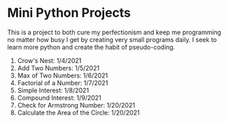 # Mini Python Projects

This is a project to both cure my perfectionism and keep me programming no matter how busy I get by creating very small programs daily.
I seek to learn more python and create the habit of pseudo-coding.

1. Crow's Nest: 1/4/2021
2. Add Two Numbers: 1/5/2021
3. Max of Two Numbers: 1/6/2021
4. Factorial of a Number: 1/7/2021
5. Simple Interest: 1/8/2021
6. Compound Interest: 1/9/2021
7. Check for Armstrong Number: 1/20/2021
8. Calculate the Area of the Circle: 1/20/2021
